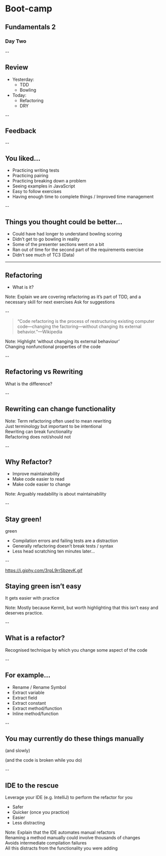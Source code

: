 # Boot-camp
## Fundamentals 2
### Day Two

--

## Review

+ Yesterday:
  + TDD
  + Bowling
+ Today:
  + Refactoring
  + DRY

--

## Feedback

--

## You liked…

+ Practicing writing tests
+ Practicing pairing
+ Practicing breaking down a problem
+ Seeing examples in JavaScript
+ Easy to follow exercises
+ Having enough time to complete things / Improved time management

--

## Things you thought could be better…

+ Could have had longer to understand bowling scoring
+ Didn’t get to go bowling in reality
+ Some of the presenter sections went on a bit
+ Ran out of time for the second part of the requirements exercise
+ Didn’t see much of TC3 (Data)

---

## Refactoring

+ What is it?

Note:
  Explain we are covering refactoring as it’s part of TDD, and a necessary skill for next exercises 
  Ask for suggestions  

--

> “Code refactoring is the process of restructuring existing computer code—changing the factoring—without changing its external behavior.”—Wikipedia

Note: Highlight ‘without changing its external behaviour’  
  Changing nonfunctional properties of the code

--

## Refactoring vs Rewriting

What is the difference?

--

## Rewriting **can** change functionality

Note:
  Term refactoring often used to mean rewriting  
  Just terminology but important to be intentional  
  Rewriting can break functionality  
  Refactoring does not/should not  

--

## Why Refactor?

+ Improve maintainability
+ Make code easier to read
+ Make code easier to change

Note:
  Arguably readability is about maintainability  

--


## Stay green!

<background>green</background>

+ Compilation errors and failing tests are a distraction
+ Generally refactoring doesn’t break tests / syntax
+ Less head scratching ten minutes later…

--

<backgroundimage>https://i.giphy.com/3rpL9rrSbzevK.gif</backgroundimage>

## Staying green isn’t easy

It gets easier with practice

Note: Mostly because Kermit, but worth highlighting that this isn’t easy and deserves practice.

--

## What is a refactor?

Recognised technique by which you change some aspect of the code

--

## For example…

+ Rename / Rename Symbol
+ Extract variable
+ Extract field
+ Extract constant
+ Extract method/function
+ Inline method/function

--

## You may currently do these things manually

(and slowly)

(and the code is broken while you do)

--

## IDE to the rescue

Leverage your IDE (e.g. IntelliJ) to perform the refactor for you
+ Safer
+ Quicker (once you practice)
+ Easier
+ Less distracting

Note:
  Explain that the IDE automates manual refactors  
  Renaming a method manually could involve thousands of changes  
  Avoids intermediate compilation failures  
  All this distracts from the functionality you were adding  
